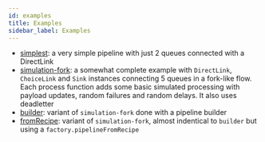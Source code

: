 ```yaml
---
id: examples
title: Examples
sidebar_label: Examples
---
```


* [simplest](https://github.com/pepmartinez/keuss/tree/master/examples/pipelines/simplest): a very simple pipeline with just 2 queues connected with a DirectLink
* [simulation-fork](https://github.com/pepmartinez/keuss/tree/master/examples/pipelines/simulation-fork): a somewhat complete example with `DirectLink`, `ChoiceLink` and `Sink` instances connecting 5 queues in a fork-like flow. Each process function adds some basic simulated processing with payload updates, random failures and random delays. It also uses deadletter
* [builder](https://github.com/pepmartinez/keuss/tree/master/examples/pipelines/builder): variant of `simulation-fork` done with a pipeline builder
* [fromRecipe](https://github.com/pepmartinez/keuss/tree/master/examples/pipelines/fromRecipe): variant of `simulation-fork`, almost indentical to `builder` but using a `factory.pipelineFromRecipe`
